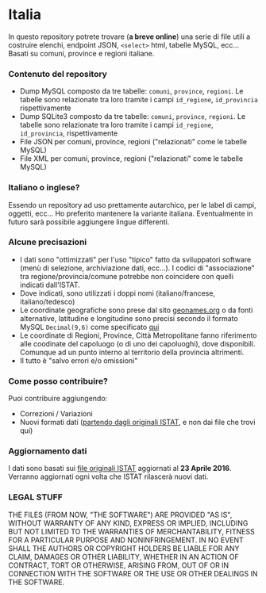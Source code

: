 # Italia

In questo repository potrete trovare (**a breve online**) una serie di file utili a costruire elenchi, endpoint JSON, `<select>` html, tabelle MySQL, ecc... Basati su comuni, province e regioni italiane.

### Contenuto del repository

* Dump MySQL composto da tre tabelle: `comuni`, `province`, `regioni`. Le tabelle sono relazionate tra loro tramite i campi `id_regione`, `id_provincia` rispettivamente
* Dump SQLite3 composto da tre tabelle: `comuni`, `province`, `regioni`. Le tabelle sono relazionate tra loro tramite i campi `id_regione`, `id_provincia`, rispettivamente
* File JSON per comuni, province, regioni ("relazionati" come le tabelle MySQL)
* File XML per comuni, province, regioni ("relazionati" come le tabelle MySQL)

### Italiano o inglese?

Essendo un repository ad uso prettamente autarchico, per le label di campi, oggetti, ecc... Ho preferito mantenere la variante italiana.
Eventualmente in futuro sarà possibile aggiungere lingue differenti.

### Alcune precisazioni

* I dati sono "ottimizzati" per l'uso "tipico" fatto da sviluppatori software (menù di selezione, archiviazione dati, ecc...). I codici di "associazione" tra regione/provincia/comune potrebbe non coincidere
 con quelli indicati dall'ISTAT.
* Dove indicati, sono utilizzati i doppi nomi (italiano/francese, italiano/tedesco)
* Le coordinate geografiche sono prese dal sito [geonames.org](http://www.geonames.org/) o da fonti alternative, latitudine e longitudine sono precisi secondo il formato MySQL `Decimal(9,6)` come specificato [qui](http://stackoverflow.com/a/19066438/208623)
* Le coordinate di Regioni, Province, Città Metropolitane fanno riferimento alle coodinate del capoluogo (o di uno dei capoluoghi), dove disponibili. Comunque ad un punto interno al territorio della provincia altrimenti.
* Il tutto è "salvo errori e/o omissioni"

### Come posso contribuire?

Puoi contribuire aggiungendo:

* Correzioni / Variazioni
* Nuovi formati dati ([partendo dagli originali ISTAT](http://www.istat.it/it/archivio/6789), e non dai file che trovi qui)

### Aggiornamento dati

I dati sono basati sui [file originali ISTAT](http://www.istat.it/it/archivio/6789) aggiornati al **23 Aprile 2016**. Verranno aggiornati ogni volta che ISTAT rilascerà nuovi dati.

### LEGAL STUFF

THE FILES (FROM NOW, "THE SOFTWARE") ARE PROVIDED "AS IS", WITHOUT WARRANTY OF ANY KIND, EXPRESS OR IMPLIED, INCLUDING BUT NOT LIMITED TO THE WARRANTIES OF MERCHANTABILITY,
FITNESS FOR A PARTICULAR PURPOSE AND NONINFRINGEMENT. IN NO EVENT SHALL THE AUTHORS OR COPYRIGHT HOLDERS BE LIABLE FOR ANY CLAIM, DAMAGES OR OTHER LIABILITY,
WHETHER IN AN ACTION OF CONTRACT, TORT OR OTHERWISE, ARISING FROM, OUT OF OR IN CONNECTION WITH THE SOFTWARE OR THE USE OR OTHER DEALINGS IN THE SOFTWARE.

